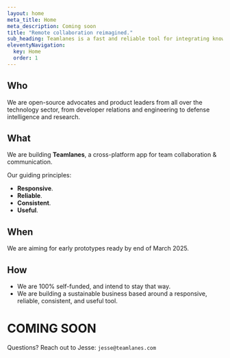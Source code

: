 ```yaml
---
layout: home
meta_title: Home
meta_description: Coming soon
title: "Remote collaboration reimagined."
sub_heading: Teamlanes is a fast and reliable tool for integrating knowledge-sharing and contextual collaboration across your organization.
eleventyNavigation:
  key: Home
  order: 1
---
```


## Who

We are open-source advocates and product leaders from all over the technology sector, from developer relations and engineering to 
defense intelligence and research. 

## What

We are building **Teamlanes**, a cross-platform app for team collaboration & communication. 

Our guiding principles:
- **Responsive**.
- **Reliable**. 
- **Consistent**.
- **Useful**.

## When

We are aiming for early prototypes ready by end of March 2025. 

## How

- We are 100% self-funded, and intend to stay that way.
- We are building a sustainable business based around a responsive, reliable, consistent, and useful tool.

# COMING SOON

Questions? Reach out to Jesse: `jesse@teamlanes.com`